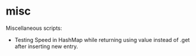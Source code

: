 misc
====

Miscellaneous scripts:
* Testing Speed in HashMap while returning using value instead of .get after inserting new entry.

